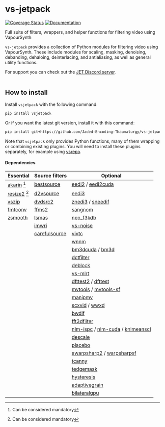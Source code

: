 # vs-jetpack

[![Coverage Status](https://coveralls.io/repos/github/Jaded-Encoding-Thaumaturgy/vs-jetpack/badge.svg?branch=main)](https://coveralls.io/github/Jaded-Encoding-Thaumaturgy/vs-jetpack?branch=main)
[![Documentation](https://img.shields.io/badge/API%20Docs-purple)](https://jaded-encoding-thaumaturgy.github.io/vs-jetpack/)



Full suite of filters, wrappers, and helper functions for filtering video using VapourSynth

`vs-jetpack` provides a collection of Python modules for filtering video using VapourSynth.
These include modules for scaling, masking, denoising, debanding, dehaloing, deinterlacing,
and antialiasing, as well as general utility functions.

For support you can check out the [JET Discord server](https://discord.gg/XTpc6Fa9eB). <br><br>

## How to install

Install `vsjetpack` with the following command:

```sh
pip install vsjetpack
```

Or if you want the latest git version, install it with this command:

```sh
pip install git+https://github.com/Jaded-Encoding-Thaumaturgy/vs-jetpack.git
```

Note that `vsjetpack` only provides Python functions,
many of them wrapping or combining existing plugins.
You will need to install these plugins separately,
for example using [vsrepo](https://github.com/vapoursynth/vsrepo).

#### Dependencies

| **Essential**                                                                           | **Source filters**                                                    | **Optional**                                                                                                                                                                 |
| --------------------------------------------------------------------------------------- | --------------------------------------------------------------------- | ---------------------------------------------------------------------------------------------------------------------------------------------------------------------------- |
| [akarin](https://github.com/Jaded-Encoding-Thaumaturgy/akarin-vapoursynth-plugin) [^1] | [bestsource](https://github.com/vapoursynth/bestsource)               | [eedi2](https://github.com/HomeOfVapourSynthEvolution/VapourSynth-EEDI2) / [eedi2cuda](https://github.com/hooke007/VapourSynth-EEDI2CUDA)                                    |
| [resize2](https://github.com/Jaded-Encoding-Thaumaturgy/vapoursynth-resize2) [^1]      | [d2vsource](https://github.com/dwbuiten/d2vsource)                    | [eedi3](https://github.com/HomeOfVapourSynthEvolution/VapourSynth-EEDI3)                                                                                                     |
| [vszip](https://github.com/dnjulek/vapoursynth-zip)                                     | [dvdsrc2](https://github.com/jsaowji/dvdsrc2)                         | [znedi3](https://github.com/sekrit-twc/znedi3) / [sneedif](https://github.com/Jaded-Encoding-Thaumaturgy/vapoursynth-SNEEDIF)                                                |
| [fmtconv](https://gitlab.com/EleonoreMizo/fmtconv/)                                     | [ffms2](https://github.com/FFMS/ffms2)                                | [sangnom](https://github.com/dubhater/vapoursynth-sangnom)                                                                                                                   |
| [zsmooth](https://github.com/adworacz/zsmooth)                                          | [lsmas](https://github.com/HomeOfAviSynthPlusEvolution/L-SMASH-Works) | [neo\_f3kdb](https://github.com/HomeOfAviSynthPlusEvolution/neo_f3kdb)                                                                                                       |
|                                                                                         | [imwri](https://github.com/vapoursynth/vs-imwri)                      | [vs-noise](https://github.com/wwww-wwww/vs-noise)                                                                                                                            |
|                                                                                         | [carefulsource](https://github.com/wwww-wwww/carefulsource)           | [vivtc](https://github.com/vapoursynth/vivtc)                                                                                                                                |
|                                                                                         |                                                                       | [wnnm](https://github.com/AmusementClub/VapourSynth-WNNM)                                                                                                                    |
|                                                                                         |                                                                       | [bm3dcuda](https://github.com/WolframRhodium/VapourSynth-BM3DCUDA) / [bm3d](https://github.com/HomeOfVapourSynthEvolution/VapourSynth-BM3D)                                  |
|                                                                                         |                                                                       | [dctfilter](https://github.com/AmusementClub/VapourSynth-DCTFilter)                                                                                                          |
|                                                                                         |                                                                       | [deblock](https://github.com/HomeOfVapourSynthEvolution/VapourSynth-Deblock)                                                                                                 |
|                                                                                         |                                                                       | [vs-mlrt](https://github.com/AmusementClub/vs-mlrt)                                                                                                                          |
|                                                                                         |                                                                       | [dfttest2](https://github.com/AmusementClub/vs-dfttest2) / [dfttest](https://github.com/HomeOfVapourSynthEvolution/VapourSynth-DFTTest)                                      |
|                                                                                         |                                                                       | [mvtools](https://github.com/dubhater/vapoursynth-mvtools) / [mvtools-sf](https://github.com/IFeelBloated/vapoursynth-mvtools-sf)                                            |
|                                                                                         |                                                                       | [manipmv](https://github.com/Mikewando/manipulate-motion-vectors)                                                                                                            |
|                                                                                         |                                                                       | [scxvid](https://github.com/dubhater/vapoursynth-scxvid) / [wwxd](https://github.com/dubhater/vapoursynth-wwxd)                                                              |
|                                                                                         |                                                                       | [bwdif](https://github.com/HomeOfVapourSynthEvolution/VapourSynth-Bwdif)                                                                                                     |
|                                                                                         |                                                                       | [fft3dfilter](https://github.com/AmusementClub/VapourSynth-FFT3DFilter)                                                                                                      |
|                                                                                         |                                                                       | [nlm-ispc](https://github.com/AmusementClub/vs-nlm-ispc) / [nlm-cuda](https://github.com/AmusementClub/vs-nlm-cuda) / [knlmeanscl](https://github.com/Khanattila/KNLMeansCL) |
|                                                                                         |                                                                       | [descale](https://github.com/Jaded-Encoding-Thaumaturgy/vapoursynth-descale)                                                                                                 |
|                                                                                         |                                                                       | [placebo](https://github.com/sgt0/vs-placebo)                                                                                                                                |
|                                                                                         |                                                                       | [awarpsharp2](https://github.com/dubhater/vapoursynth-awarpsharp2) / [warpsharpsf](https://github.com/IFeelBloated/warpsharp)                                                |
|                                                                                         |                                                                       | [tcanny](https://github.com/HomeOfVapourSynthEvolution/VapourSynth-TCanny)                                                                                                   |
|                                                                                         |                                                                       | [tedgemask](https://github.com/dubhater/vapoursynth-tedgemask)                                                                                                               |
|                                                                                         |                                                                       | [hysteresis](https://github.com/sgt0/vapoursynth-hysteresis)                                                                                                                 |
|                                                                                         |                                                                       | [adaptivegrain](https://github.com/Irrational-Encoding-Wizardry/adaptivegrain)                                                                                               |
|                                                                                         |                                                                       | [bilateralgpu](https://github.com/WolframRhodium/VapourSynth-BilateralGPU)                                                                                                   |

[^1]: Can be considered mandatory

